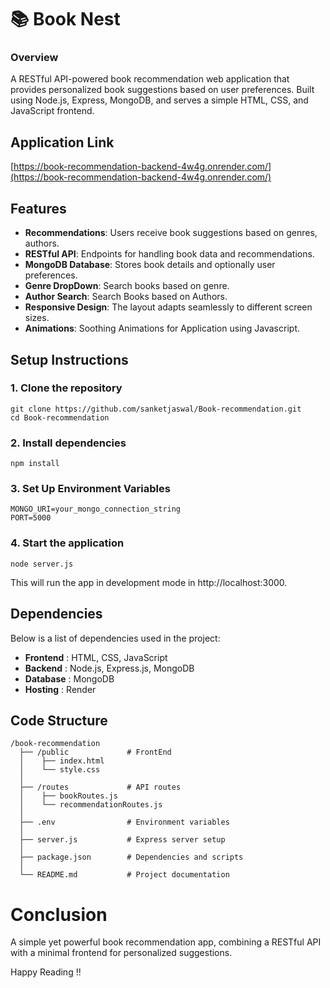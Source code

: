 # 📚 Book Nest

### Overview

A RESTful API-powered book recommendation web application that provides personalized book suggestions based on user preferences. Built using Node.js, Express, MongoDB, and serves a simple HTML, CSS, and JavaScript frontend.

## Application Link

[https://book-recommendation-backend-4w4g.onrender.com/](https://book-recommendation-backend-4w4g.onrender.com/)

## Features

- **Recommendations**: Users receive book suggestions based on genres, authors.
- **RESTful API**: Endpoints for handling book data and recommendations.
- **MongoDB Database**: Stores book details and optionally user preferences.
- **Genre DropDown**: Search books based on genre.
- **Author Search**: Search Books based on Authors.
- **Responsive Design**: The layout adapts seamlessly to different screen sizes.
- **Animations**: Soothing Animations for Application using Javascript.

## Setup Instructions

### 1. Clone the repository

```shell
git clone https://github.com/sanketjaswal/Book-recommendation.git
cd Book-recommendation
```

### 2. Install dependencies

```shell
npm install
```

### 3. Set Up Environment Variables

```shell
MONGO_URI=your_mongo_connection_string
PORT=5000
```

### 4. Start the application

```shell
node server.js
```

This will run the app in development mode in http://localhost:3000.


## Dependencies

Below is a list of dependencies used in the project:

- **Frontend** : HTML, CSS, JavaScript
- **Backend** : Node.js, Express.js, MongoDB
- **Database** : MongoDB
- **Hosting** : Render

## Code Structure

```shell
/book-recommendation
  ├── /public             # FrontEnd
  │    ├── index.html
  │    └── style.css
  │
  ├── /routes             # API routes
  │    ├── bookRoutes.js
  │    └── recommendationRoutes.js
  │
  ├── .env                # Environment variables
  │ 
  ├── server.js           # Express server setup
  │
  ├── package.json        # Dependencies and scripts
  │
  └── README.md           # Project documentation
```


# Conclusion

A simple yet powerful book recommendation app, combining a RESTful API with a minimal frontend for personalized suggestions.

Happy Reading !!
